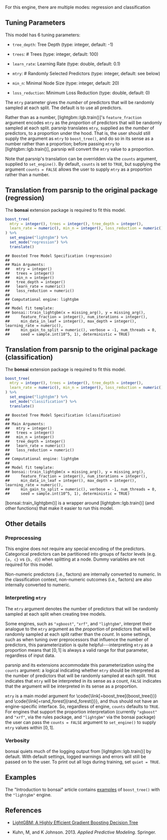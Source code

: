 


For this engine, there are multiple modes: regression and classification

## Tuning Parameters



This model has 6 tuning parameters:

- `tree_depth`: Tree Depth (type: integer, default: -1)

- `trees`: # Trees (type: integer, default: 100)

- `learn_rate`: Learning Rate (type: double, default: 0.1)

- `mtry`: # Randomly Selected Predictors (type: integer, default: see below)

- `min_n`: Minimal Node Size (type: integer, default: 20)

- `loss_reduction`: Minimum Loss Reduction (type: double, default: 0)

The `mtry` parameter gives the _number_ of predictors that will be randomly sampled at each split. The default is to use all predictors. 

Rather than as a number, [lightgbm::lgb.train()]'s `feature_fraction` argument encodes `mtry` as the _proportion_ of predictors that will be randomly sampled at each split. parsnip translates `mtry`, supplied as the _number_ of predictors, to a proportion under the hood. That is, the user should still supply the argument as `mtry` to `boost_tree()`, and do so in its sense as a number rather than a proportion; before passing `mtry` to [lightgbm::lgb.train()], parsnip will convert the `mtry` value to a proportion. 

Note that parsnip's translation can be overridden via the `counts` argument, supplied to `set_engine()`. By default, `counts` is set to `TRUE`, but supplying the argument `counts = FALSE` allows the user to supply `mtry` as a proportion rather than a number.

## Translation from parsnip to the original package (regression)

The **bonsai** extension package is required to fit this model.


```r
boost_tree(
  mtry = integer(), trees = integer(), tree_depth = integer(), 
  learn_rate = numeric(), min_n = integer(), loss_reduction = numeric()
) %>%
  set_engine("lightgbm") %>%
  set_mode("regression") %>%
  translate()
```

```
## Boosted Tree Model Specification (regression)
## 
## Main Arguments:
##   mtry = integer()
##   trees = integer()
##   min_n = integer()
##   tree_depth = integer()
##   learn_rate = numeric()
##   loss_reduction = numeric()
## 
## Computational engine: lightgbm 
## 
## Model fit template:
## bonsai::train_lightgbm(x = missing_arg(), y = missing_arg(), 
##     feature_fraction = integer(), num_iterations = integer(), 
##     min_data_in_leaf = integer(), max_depth = integer(), learning_rate = numeric(), 
##     min_gain_to_split = numeric(), verbose = -1, num_threads = 0, 
##     seed = sample.int(10^5, 1), deterministic = TRUE)
```

## Translation from parsnip to the original package (classification)

The **bonsai** extension package is required to fit this model.


```r
boost_tree(
  mtry = integer(), trees = integer(), tree_depth = integer(), 
  learn_rate = numeric(), min_n = integer(), loss_reduction = numeric()
) %>% 
  set_engine("lightgbm") %>% 
  set_mode("classification") %>% 
  translate()
```

```
## Boosted Tree Model Specification (classification)
## 
## Main Arguments:
##   mtry = integer()
##   trees = integer()
##   min_n = integer()
##   tree_depth = integer()
##   learn_rate = numeric()
##   loss_reduction = numeric()
## 
## Computational engine: lightgbm 
## 
## Model fit template:
## bonsai::train_lightgbm(x = missing_arg(), y = missing_arg(), 
##     feature_fraction = integer(), num_iterations = integer(), 
##     min_data_in_leaf = integer(), max_depth = integer(), learning_rate = numeric(), 
##     min_gain_to_split = numeric(), verbose = -1, num_threads = 0, 
##     seed = sample.int(10^5, 1), deterministic = TRUE)
```

[bonsai::train_lightgbm()] is a wrapper around [lightgbm::lgb.train()] (and other functions) that make it easier to run this model. 

## Other details

### Preprocessing


This engine does not require any special encoding of the predictors. Categorical predictors can be partitioned into groups of factor levels (e.g. `{a, c}` vs `{b, d}`) when splitting at a node. Dummy variables are not required for this model. 

Non-numeric predictors (i.e., factors) are internally converted to numeric. In the classification context, non-numeric outcomes (i.e., factors) are also internally converted to numeric. 

### Interpreting `mtry`


The `mtry` argument denotes the number of predictors that will be randomly sampled at each split when creating tree models. 

Some engines, such as `"xgboost"`, `"xrf"`, and `"lightgbm"`, interpret their analogue to the `mtry` argument as the _proportion_ of predictors that will be randomly sampled at each split rather than the _count_. In some settings, such as when tuning over preprocessors that influence the number of predictors, this parameterization is quite helpful---interpreting `mtry` as a proportion means that $[0, 1]$ is always a valid range for that parameter, regardless of input data.

parsnip and its extensions accommodate this parameterization using the `counts` argument: a logical indicating whether `mtry` should be interpreted as the number of predictors that will be randomly sampled at each split. `TRUE` indicates that `mtry` will be interpreted in its sense as a count, `FALSE` indicates that the argument will be interpreted in its sense as a proportion.

`mtry` is a main model argument for \\code{\\link[=boost_tree]{boost_tree()}} and \\code{\\link[=rand_forest]{rand_forest()}}, and thus should not have an engine-specific interface. So, regardless of engine, `counts` defaults to `TRUE`. For engines that support the proportion interpretation (currently `"xgboost"` and `"xrf"`, via the rules package, and `"lightgbm"` via the bonsai package) the user can pass the `counts = FALSE` argument to `set_engine()` to supply `mtry` values within $[0, 1]$.

### Verbosity

bonsai quiets much of the logging output from [lightgbm::lgb.train()] by default. With default settings, logged warnings and errors will still be passed on to the user. To print out all logs during training, set `quiet = TRUE`.

## Examples 

The "Introduction to bonsai" article contains [examples](https://bonsai.tidymodels.org/articles/bonsai.html) of `boost_tree()` with the `"lightgbm"` engine.

## References

 - [LightGBM: A Highly Efficient Gradient Boosting Decision Tree](https://papers.nips.cc/paper/2017/hash/6449f44a102fde848669bdd9eb6b76fa-Abstract.html)
 
- Kuhn, M, and K Johnson. 2013. _Applied Predictive Modeling_. Springer.
